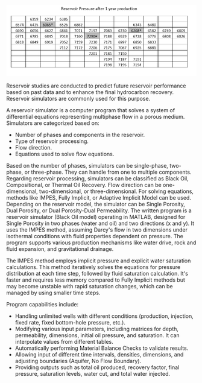 ![Solving 2phase 2dimention Reservoir Simulation with Aquifer ](readme.png)

Reservoir studies are conducted to predict future reservoir performance based on past data and to enhance the final hydrocarbon recovery. Reservoir simulators are commonly used for this purpose.

A reservoir simulator is a computer program that solves a system of differential equations representing multiphase flow in a porous medium. Simulators are categorized based on:
* Number of phases and components in the reservoir.
* Type of reservoir processing.
* Flow direction.
* Equations used to solve flow equations.

Based on the number of phases, simulators can be single-phase, two-phase, or three-phase. They can handle from one to multiple components. Regarding reservoir processing, simulators can be classified as Black Oil, Compositional, or Thermal Oil Recovery. Flow direction can be one-dimensional, two-dimensional, or three-dimensional. For solving equations, methods like IMPES, Fully Implicit, or Adaptive Implicit Model can be used. Depending on the reservoir model, the simulator can be Single Porosity, Dual Porosity, or Dual Porosity-Dual Permeability.
The written program is a reservoir simulator (Black Oil model) operating in MATLAB, designed for Single Porosity in two phases (water and oil) and two directions (x and y). It uses the IMPES method, assuming Darcy's flow in two dimensions under isothermal conditions with fluid properties dependent on pressure. The program supports various production mechanisms like water drive, rock and fluid expansion, and gravitational drainage.

The IMPES method employs implicit pressure and explicit water saturation calculations. This method iteratively solves the equations for pressure distribution at each time step, followed by fluid saturation calculation. It's faster and requires less memory compared to Fully Implicit methods but may become unstable with rapid saturation changes, which can be managed by using smaller time steps.

Program capabilities include:

* Handling unlimited wells with different conditions (production, injection, fixed rate, fixed bottom-hole pressure, etc.).
* Modifying various input parameters, including matrices for depth, permeability, dimensions, initial oil pressure, and saturation. It can interpolate values from different tables.
* Automatically performing Material Balance Checks to validate results.
* Allowing input of different time intervals, densities, dimensions, and adjusting boundaries (Aquifer, No Flow Boundary).
* Providing outputs such as total oil produced, recovery factor, final pressure, saturation levels, water cut, and total water injected.

